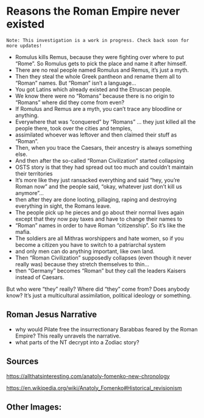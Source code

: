 # Reasons the Roman Empire never existed

```
Note: This investigation is a work in progress. Check back soon for more updates!
```

* Romulus kills Remus, because they were fighting over where to put “Rome”. So Romulus gets to pick the place and name
  it after himself.
* There are no real people named Romulus and Remus, it’s just a myth.
* Then they steal the whole Greek pantheon and rename them all to “Roman” names. But “Roman” isn’t a language...
* You got Latins which already existed and the Etruscan people.
* We know there were no “Romans” because there is no origin to “Romans” where did they come from even?
* If Romulus and Remus are a myth, you can’t trace any bloodline or anything.
* Everywhere that was “conquered” by “Romans” ... they just killed all the people there, took over the cities and
  temples,
* assimilated whoever was leftover and then claimed their stuff as “Roman”.
* Then, when you trace the Caesars, their ancestry is always something else.
* And then after the so-called “Roman Civilization” started collapsing
* OSTS story is that they had spread out too much and couldn’t maintain their territories
* It’s more like they just ransacked everything and said “hey, you’re Roman now” and the people said, “okay, whatever
  just don’t kill us anymore”...
* then after they are done looting, pillaging, raping and destroying everything in sight, the Romans leave.
* The people pick up he pieces and go about their normal lives again except that they now pay taxes and have to change
  their names to
* “Roman” names in order to have Roman “citizenship”. So it’s like the mafia.
* The soldiers are all Mithras worshippers and hate women, so if you become a citizen you have to switch to a
  patriarchal system
* and only men can do anything important, like own land.
* Then “Roman Civilization” supposedly collapses (even though it never really was) because they stretch themselves to
  thin...
* then “Germany” becomes “Roman” but they call the leaders Kaisers instead of Caesars.

But who were “they” really? Where did “they” come from? Does anybody know? It’s just a multicultural assimilation,
political ideology or something.

## Roman Jesus Narrative

* why would Pilate free the insurrectionary Barabbas feared by the Roman Empire? This really unravels the
  narrative.
* what parts of the NT decrypt into a Zodiac story?

## Sources

https://allthatsinteresting.com/anatoly-fomenko-new-chronology

https://en.wikipedia.org/wiki/Anatoly_Fomenko#Historical_revisionism

## Other Images:

<assetRenderer source="unused"></assetRenderer>